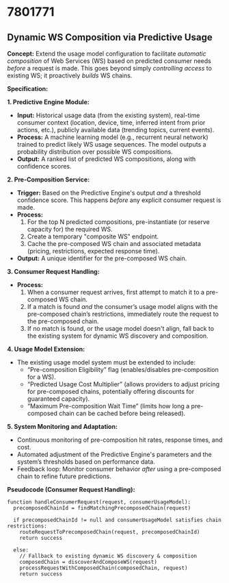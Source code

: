 # 7801771

## Dynamic WS Composition via Predictive Usage

**Concept:** Extend the usage model configuration to facilitate *automatic composition* of Web Services (WS) based on predicted consumer needs *before* a request is made. This goes beyond simply *controlling access* to existing WS; it proactively *builds* WS chains.

**Specification:**

**1. Predictive Engine Module:**

   *   **Input:** Historical usage data (from the existing system), real-time consumer context (location, device, time, inferred intent from prior actions, etc.), publicly available data (trending topics, current events).
   *   **Process:** A machine learning model (e.g., recurrent neural network) trained to predict likely WS usage sequences.  The model outputs a probability distribution over possible WS compositions.
   *   **Output:**  A ranked list of predicted WS compositions, along with confidence scores.

**2. Pre-Composition Service:**

   *   **Trigger:**  Based on the Predictive Engine's output *and* a threshold confidence score.  This happens *before* any explicit consumer request is made.
   *   **Process:**
        1.  For the top N predicted compositions, pre-instantiate (or reserve capacity for) the required WS.
        2.  Create a temporary "composite WS" endpoint.
        3.  Cache the pre-composed WS chain and associated metadata (pricing, restrictions, expected response time).
   *   **Output:** A unique identifier for the pre-composed WS chain.

**3. Consumer Request Handling:**

   *   **Process:**
        1.  When a consumer request arrives, first attempt to match it to a pre-composed WS chain.
        2.  If a match is found *and* the consumer’s usage model aligns with the pre-composed chain’s restrictions, immediately route the request to the pre-composed chain.
        3.  If no match is found, or the usage model doesn't align, fall back to the existing system for dynamic WS discovery and composition.

**4. Usage Model Extension:**

   *   The existing usage model system must be extended to include:
        *   “Pre-composition Eligibility” flag (enables/disables pre-composition for a WS).
        *   “Predicted Usage Cost Multiplier” (allows providers to adjust pricing for pre-composed chains, potentially offering discounts for guaranteed capacity).
        *   “Maximum Pre-composition Wait Time” (limits how long a pre-composed chain can be cached before being released).

**5. System Monitoring and Adaptation:**

   *   Continuous monitoring of pre-composition hit rates, response times, and cost.
   *   Automated adjustment of the Predictive Engine's parameters and the system’s thresholds based on performance data.
   *   Feedback loop:  Monitor consumer behavior *after* using a pre-composed chain to refine future predictions.

**Pseudocode (Consumer Request Handling):**

```
function handleConsumerRequest(request, consumerUsageModel):
  precomposedChainId = findMatchingPrecomposedChain(request)

  if precomposedChainId != null and consumerUsageModel satisfies chain restrictions:
    routeRequestToPrecomposedChain(request, precomposedChainId)
    return success

  else:
    // Fallback to existing dynamic WS discovery & composition
    composedChain = discoverAndComposeWS(request)
    processRequestWithComposedChain(composedChain, request)
    return success

```